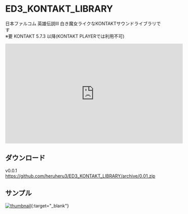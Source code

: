 # ED3_KONTAKT_LIBRARY

日本ファルコム 英雄伝説Ⅲ 白き魔女ライクなKONTAKTサウンドライブラリです  
※要 KONTAKT 5.7.3 以降(KONTAKT PLAYERでは利用不可)

<iframe width="560" height="315" src="https://www.youtube.com/embed/FwCqxHGfHAk" frameborder="0" allowfullscreen></iframe>

## ダウンロード

v0.0.1 https://github.com/heruheru3/ED3_KONTAKT_LIBRARY/archive/0.01.zip

## サンプル

[![thumbnail](https://pbs.twimg.com/ext_tw_video_thumb/1180102219816849408/pu/img/CiAve9IYceah6qEu.jpg)](https://twitter.com/i/moments/1197941411603070976){:target="_blank"}
